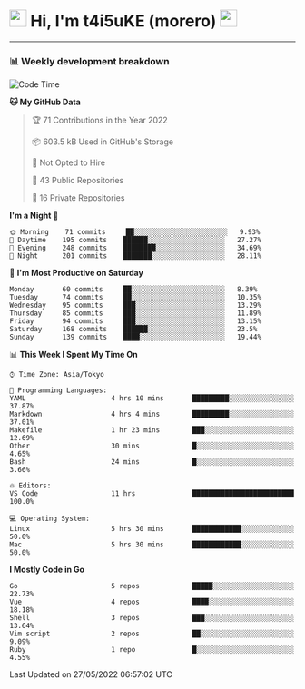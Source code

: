 <!-- Title -->
<h1>
    <img src="https://emojis.slackmojis.com/emojis/images/1600385609/10490/cactuar.gif?1600385609" width="30"/> 
    Hi, I'm t4i5uKE (morero) 
    <img src="https://emojis.slackmojis.com/emojis/images/1600385609/10490/cactuar.gif?1600385609" width="30"/>
</h1>

---

<h3> 📊 Weekly development breakdown </h3>
<!-- waka-readme-stats -->

<!--START_SECTION:waka-->
![Code Time](http://img.shields.io/badge/Code%20Time-1%2C072%20hrs%2032%20mins-blue)

**🐱 My GitHub Data** 

> 🏆 71 Contributions in the Year 2022
 > 
> 📦 603.5 kB Used in GitHub's Storage 
 > 
> 🚫 Not Opted to Hire
 > 
> 📜 43 Public Repositories 
 > 
> 🔑 16 Private Repositories  
 > 
**I'm a Night 🦉** 

```text
🌞 Morning    71 commits     ██░░░░░░░░░░░░░░░░░░░░░░░   9.93% 
🌆 Daytime    195 commits    ██████░░░░░░░░░░░░░░░░░░░   27.27% 
🌃 Evening    248 commits    ████████░░░░░░░░░░░░░░░░░   34.69% 
🌙 Night      201 commits    ███████░░░░░░░░░░░░░░░░░░   28.11%

```
📅 **I'm Most Productive on Saturday** 

```text
Monday       60 commits     ██░░░░░░░░░░░░░░░░░░░░░░░   8.39% 
Tuesday      74 commits     ██░░░░░░░░░░░░░░░░░░░░░░░   10.35% 
Wednesday    95 commits     ███░░░░░░░░░░░░░░░░░░░░░░   13.29% 
Thursday     85 commits     ███░░░░░░░░░░░░░░░░░░░░░░   11.89% 
Friday       94 commits     ███░░░░░░░░░░░░░░░░░░░░░░   13.15% 
Saturday     168 commits    ██████░░░░░░░░░░░░░░░░░░░   23.5% 
Sunday       139 commits    ████░░░░░░░░░░░░░░░░░░░░░   19.44%

```


📊 **This Week I Spent My Time On** 

```text
⌚︎ Time Zone: Asia/Tokyo

💬 Programming Languages: 
YAML                     4 hrs 10 mins       █████████░░░░░░░░░░░░░░░░   37.87% 
Markdown                 4 hrs 4 mins        █████████░░░░░░░░░░░░░░░░   37.01% 
Makefile                 1 hr 23 mins        ███░░░░░░░░░░░░░░░░░░░░░░   12.69% 
Other                    30 mins             █░░░░░░░░░░░░░░░░░░░░░░░░   4.65% 
Bash                     24 mins             █░░░░░░░░░░░░░░░░░░░░░░░░   3.66%

🔥 Editors: 
VS Code                  11 hrs              █████████████████████████   100.0%

💻 Operating System: 
Linux                    5 hrs 30 mins       ████████████░░░░░░░░░░░░░   50.0% 
Mac                      5 hrs 30 mins       ████████████░░░░░░░░░░░░░   50.0%

```

**I Mostly Code in Go** 

```text
Go                       5 repos             █████░░░░░░░░░░░░░░░░░░░░   22.73% 
Vue                      4 repos             ████░░░░░░░░░░░░░░░░░░░░░   18.18% 
Shell                    3 repos             ███░░░░░░░░░░░░░░░░░░░░░░   13.64% 
Vim script               2 repos             ██░░░░░░░░░░░░░░░░░░░░░░░   9.09% 
Ruby                     1 repo              █░░░░░░░░░░░░░░░░░░░░░░░░   4.55%

```



 Last Updated on 27/05/2022 06:57:02 UTC
<!--END_SECTION:waka-->

